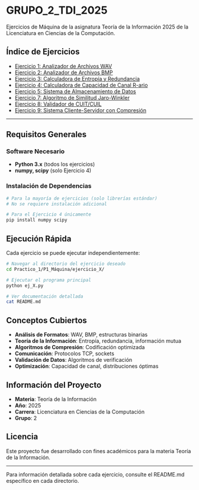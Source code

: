 # GRUPO_2_TDI_2025

Ejercicios de Máquina de la asignatura Teoría de la Información 2025 de la Licenciatura en Ciencias de la Computación.

## Índice de Ejercicios

- [Ejercicio 1: Analizador de Archivos WAV](./Practico_1/P1_Máquina/ejercicio_1/)
- [Ejercicio 2: Analizador de Archivos BMP](./Practico_1/P1_Máquina/ejercicio_2/)
- [Ejercicio 3: Calculadora de Entropía y Redundancia](./Practico_1/P1_Máquina/ejercicio_3/)
- [Ejercicio 4: Calculadora de Capacidad de Canal R-ario](./Practico_1/P1_Máquina/ejercicio_4/)
- [Ejercicio 5: Sistema de Almacenamiento de Datos](./Practico_1/P1_Máquina/ejercicio_5/)
- [Ejercicio 7: Algoritmo de Similitud Jaro-Winkler](./Practico_1/P1_Máquina/ejercicio_7/)
- [Ejercicio 8: Validador de CUIT/CUIL](./Practico_1/P1_Máquina/ejercicio_8/)
- [Ejercicio 9: Sistema Cliente-Servidor con Compresión](./Practico_1/P1_Máquina/ejercicio_9/)

---

## Requisitos Generales

### Software Necesario
- **Python 3.x** (todos los ejercicios)
- **numpy, scipy** (solo Ejercicio 4)

### Instalación de Dependencias
```bash
# Para la mayoría de ejercicios (solo librerías estándar)
# No se requiere instalación adicional

# Para el Ejercicio 4 únicamente
pip install numpy scipy
```

## Ejecución Rápida

Cada ejercicio se puede ejecutar independientemente:

```bash
# Navegar al directorio del ejercicio deseado
cd Practico_1/P1_Máquina/ejercicio_X/

# Ejecutar el programa principal
python ej_X.py

# Ver documentación detallada
cat README.md
```

## Conceptos Cubiertos

- **Análisis de Formatos**: WAV, BMP, estructuras binarias
- **Teoría de la Información**: Entropía, redundancia, información mutua
- **Algoritmos de Compresión**: Codificación optimizada
- **Comunicación**: Protocolos TCP, sockets
- **Validación de Datos**: Algoritmos de verificación
- **Optimización**: Capacidad de canal, distribuciones óptimas

## Información del Proyecto

- **Materia**: Teoría de la Información
- **Año**: 2025
- **Carrera**: Licenciatura en Ciencias de la Computación  
- **Grupo**: 2

## Licencia

Este proyecto fue desarrollado con fines académicos para la materia Teoría de la Información.

---

Para información detallada sobre cada ejercicio, consulte el README.md específico en cada directorio.